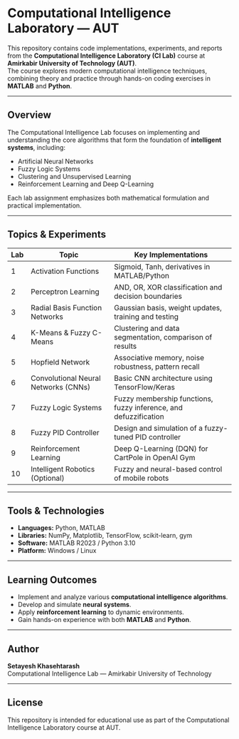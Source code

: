 #  Computational Intelligence Laboratory — AUT

This repository contains code implementations, experiments, and reports from the **Computational Intelligence Laboratory (CI Lab)** course at **Amirkabir University of Technology (AUT)**.  
The course explores modern computational intelligence techniques, combining theory and practice through hands-on coding exercises in **MATLAB** and **Python**.

---

##  Overview

The Computational Intelligence Lab focuses on implementing and understanding the core algorithms that form the foundation of **intelligent systems**, including:
- Artificial Neural Networks  
- Fuzzy Logic Systems  
- Clustering and Unsupervised Learning  
- Reinforcement Learning and Deep Q-Learning  

Each lab assignment emphasizes both mathematical formulation and practical implementation.

---

##  Topics & Experiments

| Lab | Topic | Key Implementations |
|------|--------|---------------------|
| 1 | Activation Functions | Sigmoid, Tanh, derivatives in MATLAB/Python |
| 2 | Perceptron Learning | AND, OR, XOR classification and decision boundaries |
| 3 | Radial Basis Function Networks | Gaussian basis, weight updates, training and testing |
| 4 | K-Means & Fuzzy C-Means | Clustering and data segmentation, comparison of results |
| 5 | Hopfield Network | Associative memory, noise robustness, pattern recall |
| 6 | Convolutional Neural Networks (CNNs) | Basic CNN architecture using TensorFlow/Keras |
| 7 | Fuzzy Logic Systems | Fuzzy membership functions, fuzzy inference, and defuzzification |
| 8 | Fuzzy PID Controller | Design and simulation of a fuzzy-tuned PID controller |
| 9 | Reinforcement Learning | Deep Q-Learning (DQN) for CartPole in OpenAI Gym |
| 10 | Intelligent Robotics (Optional) | Fuzzy and neural-based control of mobile robots |

---

##  Tools & Technologies
- **Languages:** Python, MATLAB  
- **Libraries:** NumPy, Matplotlib, TensorFlow, scikit-learn, gym  
- **Software:** MATLAB R2023 / Python 3.10  
- **Platform:** Windows / Linux  


---

##  Learning Outcomes
- Implement and analyze various **computational intelligence algorithms**.  
- Develop and simulate **neural systems**.  
- Apply **reinforcement learning** to dynamic environments.  
- Gain hands-on experience with both **MATLAB** and **Python**.  

---

##  Author
**Setayesh Khasehtarash**  
Computational Intelligence Lab — Amirkabir University of Technology  

---

##  License
This repository is intended for educational use as part of the Computational Intelligence Laboratory course at AUT.


